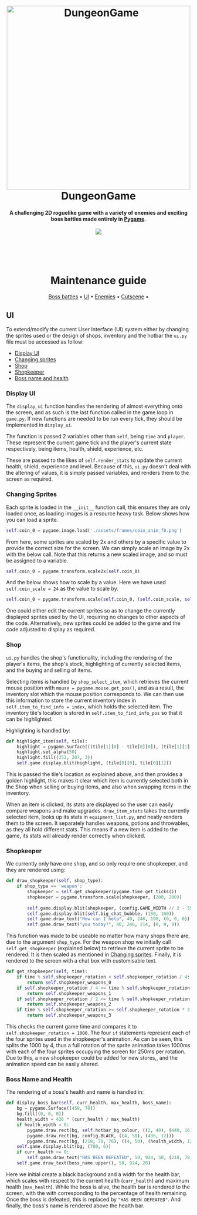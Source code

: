 <h1 align="center">
  <br>
  <a href="https://github.com/Team-Lavender/DungeonGame"><img src="https://media.indiedb.com/cache/images/games/1/21/20665/thumb_620x2000/titlescreen.png" alt="DungeonGame" width="500"></a>
  <br>
  DungeonGame
  <br>
</h1>

<h4 align="center">A challenging 2D roguelike game with a variety of enemies and exciting boss battles made entirely in <a href="https://www.pygame.org/" target="_blank">Pygame</a>.</h4>

<p align="center">
 </a>
  <a href="https://saythanks.io/to/amitmerchant1990">
      <img src="https://img.shields.io/badge/python-3.8-blue.svg">



<h1 align="center">
  <br>
  <a ></a>
  <br>
  Maintenance guide
  <br>
</h1>


  
  </a>

</p>

<p align="center">
  <a href="#boss">Boss battles</a> •
  <a href="#ui">UI</a> •
  <a href="#enemies">Enemies</a> •
  <a href="#cutscene">Cutscene</a> •
</p>


## UI
To extend/modify the current User Interface (UI) system either by changing the sprites used or the design of shops, inventory and the hotbar the `ui.py` file must be accessed as follow:

- [Display UI](#display-ui)
- [Changing sprites](#changing-sprites)
- [Shop](#shop)
- [Shopkeeper](#shopkeeper)
- [Boss name and health](#boss-name-and-health)

### Display UI
The `display_ui` function handles the rendering of almost everything onto the screen, and as such is the last function called in the game loop in `game.py`. If new functions are needed to be run every tick, they should be implemented in `display_ui`.  

The function is passed 2 variables other than `self`, being `time` and `player`. These represent the current game tick and the player's current state respectively, being items, health, shield, experience, etc. 

These are passed to the likes of `self.render_stats` to update the current health, shield, experience and level. Because of this, `ui.py` doesn't deal with the altering of values, it is simply passed variables, and renders them to the screen as required. 

### Changing Sprites
Each sprite is loaded in the `__init__` function call, this ensures they are only loaded once, as loading images is a resource heavy task. Below shows how you can load a sprite. 
```python
self.coin_0 = pygame.image.load('./assets/frames/coin_anim_f0.png')
```
From here, some sprites are scaled by 2x and others by a specific value to provide the correct size for the screen. We can simply scale an image by 2x with the below call. Note that this returns a new scaled image, and so must be assigned to a variable.
```python
self.coin_0 = pygame.transform.scale2x(self.coin_0)
```
And the below shows how to scale by a value. Here we have used `self.coin_scale = 24` as the value to scale by.
```python
self.coin_0 = pygame.transform.scale(self.coin_0, (self.coin_scale, self.coin_scale))
```
One could either edit the current sprites so as to change the currently displayed sprites used by the UI, requiring no changes to other aspects of the code. Alternatively, new sprites could be added to the game and the code adjusted to display as required.


### Shop
`ui.py` handles the shop's functionality, including the rendering of the player's items, the shop's stock, highlighting of currently selected items, and the buying and selling of items. 

Selecting items is handled by `shop_select_item`, which retrieves the current mouse position with `mouse = pygame.mouse.get_pos()`, and as a result, the inventory slot which the mouse position corresponds to. We can then use this information to store the current inventory index in `self.item_to_find_info = index`, which holds the selected item. The inventory tile's location is stored 
in `self.item_to_find_info_pos` so that it can be highlighted. 

Highlighting is handled by: 
```python
def highlight_item(self, tile):  
    highlight = pygame.Surface(((tile[1][0] - tile[0][0]), (tile[1][1] - tile[0][1])))  
    highlight.set_alpha(50)  
    highlight.fill((252, 207, 3))  
    self.game.display.blit(highlight, (tile[0][0], tile[0][1]))
```
This is passed the tile's location as explained above, and then provides a golden highlight, this makes it clear which item is currently selected both in the Shop when selling or buying items, and also when swapping items in the inventory.

When an item is clicked, its stats are displayed so the user can easily compare weapons and make upgrades. `draw_item_stats` takes the currently selected item, looks up its stats in `equipment_list.py`, and neatly renders them to the screen. It separately handles weapons, potions and throwables, as they all hold different stats. This means if a new item is added to the game, its stats will already render correctly when clicked.

### Shopkeeper

We currently only have one shop, and so only require one shopkeeper, and they are rendered using: 
```python
def draw_shopkeeper(self, shop_type):  
    if shop_type == 'weapon':  
        shopkeeper = self.get_shopkeeper(pygame.time.get_ticks())  
        shopkeeper = pygame.transform.scale(shopkeeper, (200, 200))  
  
        self.game.display.blit(shopkeeper, (config.GAME_WIDTH // 2 - 550, config.GAME_HEIGHT // 2 - 120))  
        self.game.display.blit(self.big_chat_bubble, (150, 160))  
        self.game.draw_text("How can I help", 40, 246, 190, (0, 0, 0))  
        self.game.draw_text("you today?", 40, 246, 214, (0, 0, 0))
```
This function was made to be useable no matter how many shops there are, due to the argument `shop_type`. For the weapon shop we initially call `self.get_shopkeeper` (explained below) to retrieve the current sprite to be rendered. It is then scaled as mentioned in [Changing sprites](#changing-sprites). Finally, it is rendered to the screen with a chat box with customisable text.

```python
def get_shopkeeper(self, time):  
    if time % self.shopkeeper_rotation < self.shopkeeper_rotation / 4:  
        return self.shopkeeper_weapons_0  
    if self.shopkeeper_rotation / 4 <= time % self.shopkeeper_rotation < self.shopkeeper_rotation / 2:  
        return self.shopkeeper_weapons_1  
    if self.shopkeeper_rotation / 2 <= time % self.shopkeeper_rotation < self.shopkeeper_rotation * 3 / 4:  
        return self.shopkeeper_weapons_2  
    if time % self.shopkeeper_rotation >= self.shopkeeper_rotation * 3 / 4:  
        return self.shopkeeper_weapons_3
```
This checks the current game time and compares it to `self.shopkeeper_rotation = 1000`. The four `if` statements represent each of the four sprites used in the shopkeeper's animation. As can be seen, this splits the 1000 by 4, thus a full rotation of the sprite animation takes 1000ms with each of the four sprites occupying the screen for 250ms per rotation. Due to this, a new shopkeeper could be added for new stores,, and the animation speed can be easily altered.  

### Boss Name and Health
The rendering of a boss's health and name is handled in:
```python
def display_boss_bar(self, curr_health, max_health, boss_name):  
    bg = pygame.Surface((450, 70))  
    bg.fill((0, 0, 0))  
    health_width = 436 * (curr_health / max_health)  
    if health_width > 0:  
        pygame.draw.rect(bg, self.hotbar_bg_colour, ((2, 48), (440, 16)))  
        pygame.draw.rect(bg, config.BLACK, ((4, 50), (436, 12)))  
        pygame.draw.rect(bg, (218, 78, 76), ((4, 50), (health_width, 12)))  
    self.game.display.blit(bg, (700, 6))  
    if curr_health <= 0:  
        self.game.draw_text("HAS BEEN DEFEATED", 50, 924, 50, (218, 78, 76))  
    self.game.draw_text(boss_name.upper(), 50, 924, 20)
```
Here we initial create a black background and a width for the health bar, which scales with respect to the current health (`curr_health`) and maximum health (`max_health`). While the boss is alive, the health bar is rendered to the screen, with the with corresponding to the percentage of health remaining. Once the boss is defeated, this is replaced by `"HAS BEEN DEFEATED"`. And finally, the boss's name is rendered above the health bar.
